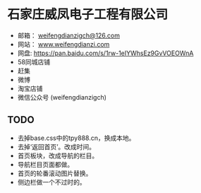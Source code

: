 # 石家庄威凤电子工程有限公司

- 邮箱： weifengdianzigch@126.com
- 网站： www.weifengdianzi.com
- 网盘:  https://pan.baidu.com/s/1rw-1eIYWhsEz9GvVOEOWnA
- 58同城店铺
- 赶集
- 微博 
- 淘宝店铺 
- 微信公众号 (weifengdianzigch)



## TODO
- 去掉base.css中的tpy888.cn，换成本地。
- 去掉‘返回首页’。改成时间。
- 首页板块，改成导航的栏目。
- 导航栏目页面都做。
- 首页的轮番滚动图片替换。
- 侧边栏做一个不过时的。